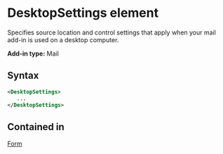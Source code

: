 # DesktopSettings element

Specifies source location and control settings that apply when your mail add-in is used on a desktop computer.

**Add-in type:** Mail

## Syntax

```XML
<DesktopSettings>
   ...
</DesktopSettings>
```

## Contained in

[Form](form.md)

